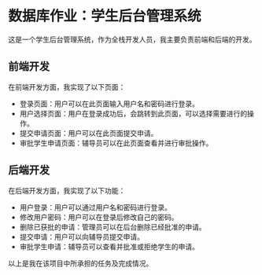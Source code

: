 # 数据库作业：学生后台管理系统

这是一个学生后台管理系统，作为全栈开发人员，我主要负责前端和后端的开发。

## 前端开发

在前端开发方面，我实现了以下页面：

- 登录页面：用户可以在此页面输入用户名和密码进行登录。
- 用户选择页面：用户在登录成功后，会跳转到此页面，可以选择需要进行的操作。
- 提交申请页面：用户可以在此页面提交申请。
- 审批学生申请页面：辅导员可以在此页面查看并进行审批操作。

## 后端开发

在后端开发方面，我实现了以下功能：

- 用户登录：用户可以通过用户名和密码进行登录。
- 修改用户密码：用户可以在登录后修改自己的密码。
- 删除已获批的申请：管理员可以在后台删除已经批准的申请。
- 提交申请：用户可以向辅导员提交申请。
- 审批学生申请：辅导员可以查看并批准或拒绝学生的申请。

以上是我在该项目中所承担的任务及完成情况。
